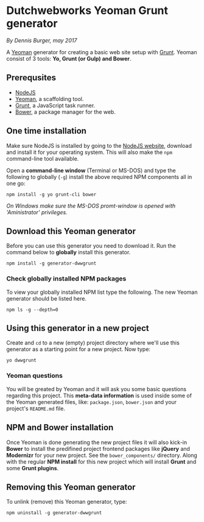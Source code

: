 # Dutchwebworks Yeoman Grunt generator

*By Dennis Burger, may 2017*

A [Yeoman](http://yeoman.io) generator for creating a basic web site setup with [Grunt](http://gruntjs.com). Yeoman consist of 3 tools: **Yo, Grunt (or Gulp) and Bower**.

## Prerequsites

* [NodeJS](https://nodejs.org/en/)
* [Yeoman](http://yeoman.io), a scaffolding tool.
* [Grunt](http://gruntjs.com), a JavaScript task runner.
* [Bower](http://bower.io), a package manager for the web.

## One time installation

Make sure NodeJS is installed by going to the [NodeJS website](https://nodejs.org/en/), download and install it for your operating system. This will also make the `npm` command-line tool available.

Open a **command-line window** (Terminal or MS-DOS) and type the following to globally (`-g`) install the above required NPM components all in one go:

	npm install -g yo grunt-cli bower

*On Windows make sure the MS-DOS promt-window is opened with 'Aministrator' privileges.*

## Download this Yeoman generator

Before you can use this generator you need to download it. Run the command below to **globally** install this generator.

	npm install -g generator-dwwgrunt

### Check globally installed NPM packages

To view your globally installed NPM list type the following. The new Yeoman generator should be listed here.

	npm ls -g --depth=0

## Using this generator in a new project

Create and `cd` to a new (empty) project directory where we'll use this generator as a starting point for a new project. Now type:

	yo dwwgrunt

### Yeoman questions

You will be greated by Yeoman and it will ask you some basic questions regarding this project. This **meta-data information** is used inside some of the Yeoman generated files, like: `package.json`, `bower.json` and your project's `README.md` file.

## NPM and Bower installation

Once Yeoman is done generating the new project files it will also kick-in **Bower** to install the predifined project frontend packages like **jQuery** and **Modernizr** for your new project. See the `bower_components/` directory. Along with the regular **NPM install** for this new project which will install **Grunt** and some **Grunt plugins**.

## Removing this Yeoman generator

To unlink (remove) this Yeoman generator, type:

	npm uninstall -g generator-dwwgrunt